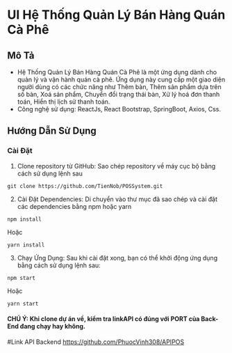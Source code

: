 # UI Hệ Thống Quản Lý Bán Hàng Quán Cà Phê

## Mô Tả
+ Hệ Thống Quản Lý Bán Hàng Quán Cà Phê là một ứng dụng dành cho quản lý và vận hành quán cà phê. Ứng dụng này cung cấp một giao diện người dùng có các chức năng như Thêm bàn, Thêm sản phẩm dựa trên số bàn, Xoá sản phẩm, Chuyển đổi trạng thái bàn, Xử lý hoá đơn thanh toán, Hiển thị lịch sử thanh toán.
+ Công nghệ sử dụng:  ReactJs, React Bootstrap, SpringBoot, Axios, Css.
## Hướng Dẫn Sử Dụng
### Cài Đặt 

1. Clone repository từ GitHub: Sao chép repository về máy cục bộ bằng cách sử dụng lệnh sau
   
```
git clone https://github.com/TienNob/POSSystem.git
```
2. Cài Đặt Dependencies: Di chuyển vào thư mục đã sao chép và cài đặt các dependencies bằng npm hoặc yarn
   
```
npm install
```
Hoặc 

```
yarn install
```
3. Chạy Ứng Dụng: Sau khi cài đặt xong, bạn có thể khởi động ứng dụng bằng cách sử dụng lệnh sau:

```
npm start
```
Hoặc 

```
yarn start
```
#### CHÚ Ý: Khi clone dự án về, kiểm tra linkAPI có đúng với PORT của Back-End đang chạy hay không.


#Link API Backend
https://github.com/PhuocVinh308/APIPOS
